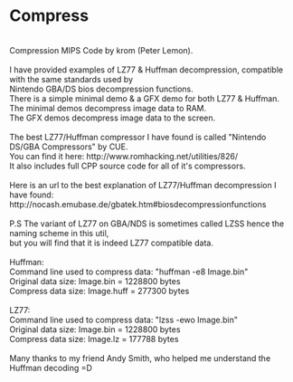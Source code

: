 Compress
===========
<br />
Compression MIPS Code by krom (Peter Lemon).<br />
<br />
I have provided examples of LZ77 & Huffman decompression, compatible with the same standards used by<br />
Nintendo GBA/DS bios decompression functions.<br />
There is a simple minimal demo & a GFX demo for both LZ77 & Huffman.<br />
The minimal demos decompress image data to RAM.<br />
The GFX demos decompress image data to the screen.<br />
<br />
The best LZ77/Huffman compressor I have found is called "Nintendo DS/GBA Compressors" by CUE.<br />
You can find it here: http://www.romhacking.net/utilities/826/<br />
It also includes full CPP source code for all of it's compressors.<br />
<br />
Here is an url to the best explanation of LZ77/Huffman decompression I have found:<br />
http://nocash.emubase.de/gbatek.htm#biosdecompressionfunctions<br />
<br />
P.S The variant of LZ77 on GBA/NDS is sometimes called LZSS hence the naming scheme in this util,<br />
but you will find that it is indeed LZ77 compatible data.<br />
<br />
Huffman:<br />
Command line used to compress data: "huffman -e8 Image.bin"<br />
Original data size: Image.bin = 1228800 bytes<br />
Compress data size: Image.huff = 277300 bytes<br />
<br />
LZ77:<br />
Command line used to compress data: "lzss -ewo Image.bin"<br />
Original data size: Image.bin = 1228800 bytes<br />
Compress data size: Image.lz = 177788 bytes<br />
<br />
Many thanks to my friend Andy Smith, who helped me understand the Huffman decoding =D<br />